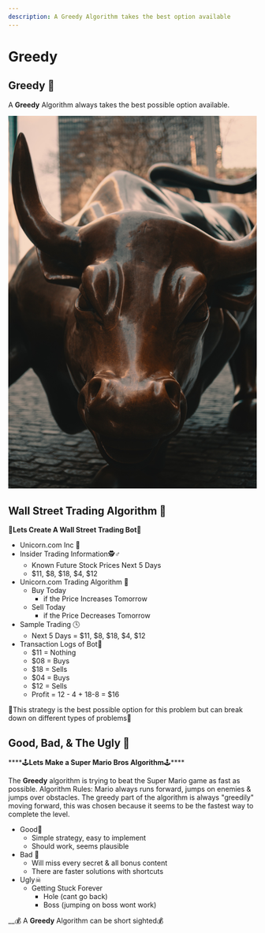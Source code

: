 ```yaml
---
description: A Greedy Algorithm takes the best option available
---
```


# Greedy

## Greedy 🤑 

A **Greedy** Algorithm always takes the best possible option available.

![Wall Street Bull](../.gitbook/assets/alec-favale-9li7kvwxvx0-unsplash.jpg)

##  Wall Street Trading Algorithm 💸 

🤖**Lets Create A Wall Street Trading Bot**🤖 

* Unicorn.com Inc 🦄 
* Insider Trading Information🕵♂ 
  * Known Future Stock Prices Next 5 Days 
  * $11, $8, $18, $4, $12
* Unicorn.com Trading Algorithm 🤖 
  * Buy Today 
    * if the Price Increases Tomorrow
  * Sell Today 
    * if the Price Decreases Tomorrow
* Sample Trading 🕓 
  * Next 5 Days = $11, $8, $18, $4, $12
* Transaction Logs of Bot🤖 
  * $11 = Nothing
  * $08 = Buys 
  * $18 = Sells 
  * $04 = Buys
  * $12 = Sells
  * Profit = 12 - 4 + 18-8 = $16

🦊This strategy is the best possible option for this problem but can break down on different types of problems🦊 

## Good, Bad, & The Ugly 🤠 

\*\*\*\*🕹**Lets Make a Super Mario Bros Algorithm**🕹\*\*\*\*

The **Greedy** algorithm is trying to beat the Super Mario game as fast as possible. Algorithm Rules: Mario always runs forward, jumps on enemies & jumps over obstacles. The greedy part of the algorithm is always "greedily" moving forward, this was chosen because it seems to be the fastest way to complete the level.

* Good👾 
  * Simple strategy, easy to implement
  * Should work, seems plausible
* Bad 💩 
  * Will miss every secret & all bonus content
  * There are faster solutions with shortcuts
* Ugly☠ 
  * Getting Stuck Forever
    * Hole \(cant go back\)
    * Boss \(jumping on boss wont work\)

\_\_💰 A **Greedy** Algorithm can be short sighted💰 

